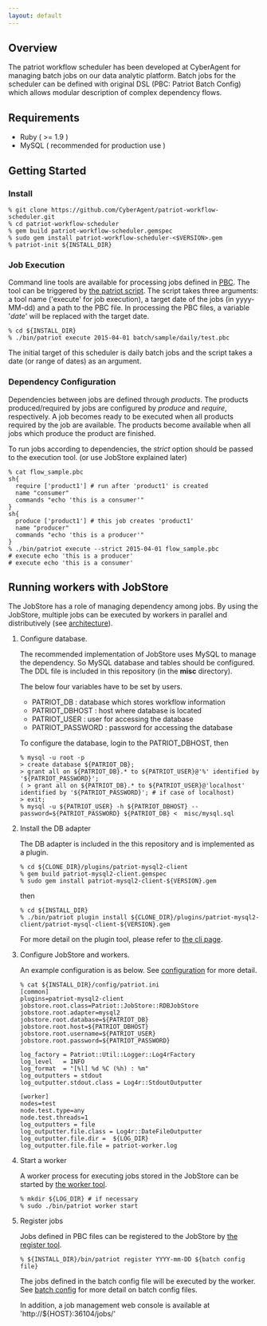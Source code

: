 ```yaml
---
layout: default
---
```

## Overview
The patriot workflow scheduler has been developed at CyberAgent for
managing batch jobs on our data analytic platform.
Batch jobs for the scheduler can be defined with original DSL (PBC:
Patriot Batch Config) which allows modular description of complex
dependency flows.

## Requirements

* Ruby ( >= 1.9 )
* MySQL ( recommended for production use )

## Getting Started
### Install

```
% git clone https://github.com/CyberAgent/patriot-workflow-scheduler.git
% cd patriot-workflow-scheduler
% gem build patriot-workflow-scheduler.gemspec
% sudo gem install patriot-workflow-scheduler-<$VERSION>.gem
% patriot-init ${INSTALL_DIR}
```

### Job Execution

Command line tools are available for processing jobs defined in [PBC](pbc.html).
The tool can be triggered by [the patriot script](cli.html).
The script takes three arguments: a tool name ('execute' for job execution), a target date of the jobs (in yyyy-MM-dd) and a path to the PBC file. In processing the PBC files, a variable '_date_' will be replaced with the target date.

```
% cd ${INSTALL_DIR}
% ./bin/patriot execute 2015-04-01 batch/sample/daily/test.pbc
```

The initial target of this scheduler is daily batch jobs and the
script takes a date (or range of dates) as an argument.

### Dependency Configuration

Dependencies between jobs are defined through *products*. 
The products produced/required by jobs are configured by _produce_ and _require_, respectively.
A job becomes ready to be executed when all products required by the job are available.
The products become available when all jobs which produce the product are finished.

To run jobs according to dependencies, the _strict_ option should be passed to the execution tool.
(or use JobStore explained later)

```
% cat flow_sample.pbc
sh{
  require ['product1'] # run after 'product1' is created
  name "consumer"
  commands "echo 'this is a consumer'"
}
sh{
  produce ['product1'] # this job creates 'product1'
  name "producer"
  commands "echo 'this is a producer'"
}
% ./bin/patriot execute --strict 2015-04-01 flow_sample.pbc
# execute echo 'this is a producer'
# execute echo 'this is a consumer'
```

## Running workers with JobStore

The JobStore has a role of managing dependency among jobs.
By using the JobStore, multiple jobs can be executed by workers in parallel and distributively (see [architecture](arch.html)).

1. Configure database.

    The recommended implementation of JobStore uses MySQL to manage the dependency. So MySQL database and tables should be configured.
    The DDL file is included in this repository (in the __misc__ directory).

    The below four variables have to be set by users.
    * PATRIOT\_DB : database which stores workflow information
    * PATRIOT\_DBHOST : host where database is located
    * PATRIOT\_USER : user for accessing the database
    * PATRIOT\_PASSWORD : password for accessing the database

    To configure the database, login to the PATRIOT\_DBHOST, then

    ```
    % mysql -u root -p
    > create database ${PATRIOT_DB};
    > grant all on ${PATRIOT_DB}.* to ${PATRIOT_USER}@'%' identified by '${PATRIOT_PASSWORD}';
    ( > grant all on ${PATRIOT_DB}.* to ${PATRIOT_USER}@'localhost' identified by '${PATRIOT_PASSWORD}'; # if case of localhost)
    > exit;
    % mysql -u ${PATRIOT_USER} -h ${PATRIOT_DBHOST} --password=${PATRIOT_PASSWORD} ${PATRIOT_DB} <  misc/mysql.sql
    ```

2. Install the DB adapter

    The DB adapter is included in the this repository and is implemented as a plugin.

    ```
    % cd ${CLONE_DIR}/plugins/patriot-mysql2-client
    % gem build patriot-mysql2-client.gemspec
    % sudo gem install patriot-mysql2-client-${VERSION}.gem
    ```

    then

    ```
    % cd ${INSTALL_DIR}
    % ./bin/patriot plugin install ${CLONE_DIR}/plugins/patriot-mysql2-client/patriot-mysql-client-${VERSION}.gem
    ```

    For more detail on the plugin tool, please refer to [the cli page](cli.html#plugin).

3. Configure JobStore and workers.

    An example configuration is as below.
    See [configuration](config.html) for more detail.

    ```
    % cat ${INSTALL_DIR}/config/patriot.ini
    [common]
    plugins=patriot-mysql2-client
    jobstore.root.class=Patriot::JobStore::RDBJobStore
    jobstore.root.adapter=mysql2
    jobstore.root.database=${PATRIOT_DB}
    jobstore.root.host=${PATRIOT_DBHOST}
    jobstore.root.username=${PATRIOT_USER}
    jobstore.root.password=${PATRIOT_PASSWORD}

    log_factory = Patriot::Util::Logger::Log4rFactory
    log_level   = INFO
    log_format  = "[%l] %d %C (%h) : %m"
    log_outputters = stdout
    log_outputter.stdout.class = Log4r::StdoutOutputter

    [worker]
    nodes=test
    node.test.type=any
    node.test.threads=1
    log_outputters = file
    log_outputter.file.class = Log4r::DateFileOutputter
    log_outputter.file.dir =  ${LOG_DIR}
    log_outputter.file.file = patriot-worker.log
    ```

4. Start a worker

    A worker process for executing jobs stored in the JobStore can be started by [the worker tool](cli.html#worker).

    ```
    % mkdir ${LOG_DIR} # if necessary
    % sudo ./bin/patriot worker start
    ```

5. Register jobs

    Jobs defined in PBC files can be registered to the JobStore by [the register tool](cli.html#register).

    ```
    % ${INSTALL_DIR}/bin/patriot register YYYY-mm-DD ${batch config file}
    ```

    The jobs defined in the batch config file will be executed by the worker.
    See [batch config](pbc.html) for more detail on batch config files.

    In addition, a job management web console is available at 'http://${HOST}:36104/jobs/'


